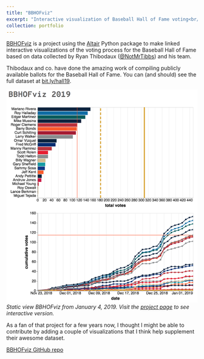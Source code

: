 ```yaml
---
title: "BBHOFviz"
excerpt: "Interactive visualization of Baseball Hall of Fame voting<br/><img src='/images/bbhofviz-01-04-19.png'>"
collection: portfolio
---
```


[BBHOFviz](https://deppen8.github.io/bbhof_viz/) is a project using the [Altair](https://altair-viz.github.io/) Python package to make linked interactive visualizations of the voting process for the Baseball Hall of Fame based on data collected by Ryan Thibodaux ([@NotMrTibbs](https://twitter.com/NotMrTibbs)) and his team.

Thibodaux and co. have done the amazing work of compiling publicly available ballots for the Baseball Hall of Fame. You can (and should) see the full dataset at [bit.ly/hall19](bit.ly/hall19).

![static BBHOFviz 2019](/images/bbhofviz-01-04-19.png)
*Static view BBHOFviz from January 4, 2019. Visit the [project page](https://deppen8.github.io/bbhof_viz/) to see interactive version.*

As a fan of that project for a few years now, I thought I might be able to contribute by adding a couple of visualizations that I think help supplement their awesome dataset.

[BBHOFviz GitHub repo](https://github.com/deppen8/bbhof_viz)
